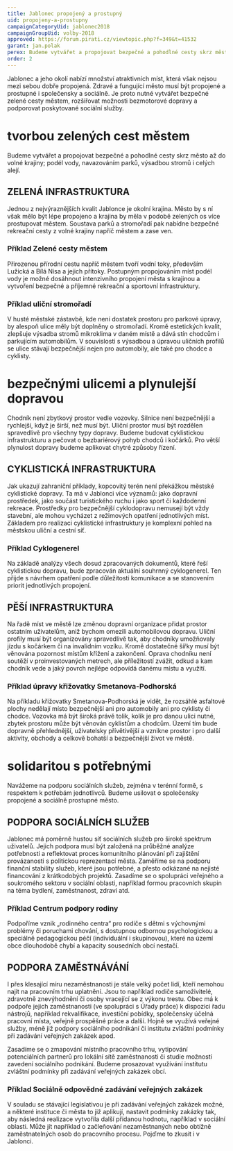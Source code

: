 ```yaml
---
title: Jablonec propojený a prostupný
uid: propojeny-a-prostupny
campaignCategoryUid: jablonec2018
campaignGroupUid: volby-2018
approved: https://forum.pirati.cz/viewtopic.php?f=349&t=41532
garant: jan.polak
perex: Budeme vytvářet a propojovat bezpečné a pohodlné cesty skrz město až do volné krajiny; podél vody, navazováním parků, výsadbou stromů i celých alejí. Budeme budovat cyklistickou infrastrukturu a pečovat o bezbariérový pohyb chodců i kočárků. Navážeme na podporu sociálních služeb, zejména v terénní formě, s respektem k potřebám jednotlivců. Budeme usilovat o společensky propojené a sociálně prostupné město.
order: 2
---
```

Jablonec a jeho okolí nabízí množství atraktivních míst, která však nejsou mezi sebou dobře propojená. Zdravé a fungující město musí být propojené a prostupné i společensky a sociálně. Je proto nutné vytvářet bezpečné zelené cesty městem, rozšiřovat možnosti bezmotorové dopravy a podporovat poskytované sociální služby.

# tvorbou zelených cest městem
Budeme vytvářet a propojovat bezpečné a pohodlné cesty skrz město až do volné krajiny; podél vody, navazováním parků, výsadbou stromů i celých alejí.

## ZELENÁ INFRASTRUKTURA
Jednou z nejvýraznějších kvalit Jablonce je okolní krajina. Město by s ní však mělo být lépe propojeno a krajina by měla v podobě zelených os více prostupovat městem. Soustava parků a stromořadí pak nabídne bezpečné rekreační cesty z volné krajiny napříč městem a zase ven.

### Příklad Zelené cesty městem
Přirozenou přírodní cestu napříč městem tvoří vodní toky, především Lužická a Bílá Nisa a jejich přítoky. Postupným propojováním míst podél vody je možné dosáhnout intenzivního propojení města s krajinou a vytvoření bezpečné a příjemné rekreační a sportovní infrastruktury.

### Příklad uliční stromořadí
V husté městské zástavbě, kde není dostatek prostoru pro parkové úpravy, by alespoň ulice měly být doplněny o stromořadí. Kromě estetických kvalit, zlepšuje výsadba stromů mikroklima v daném místě a dává stín chodcům i parkujícím automobilům. V souvislosti s výsadbou a úpravou uličních profilů se ulice stávají bezpečnější nejen pro automobily, ale také pro chodce a cyklisty.

# bezpečnými ulicemi a plynulejší dopravou
Chodník není zbytkový prostor vedle vozovky. Silnice není bezpečnější a rychlejší, když je širší, než musí být. Uliční prostor musí být rozdělen spravedlivě pro všechny typy dopravy. Budeme budovat cyklistickou infrastrukturu a pečovat o bezbariérový pohyb chodců i kočárků. Pro větší plynulost dopravy budeme aplikovat chytré způsoby řízení.

## CYKLISTICKÁ INFRASTRUKTURA
Jak ukazují zahraniční příklady, kopcovitý terén není překážkou městské cyklistické dopravy. Ta má v Jablonci více významů: jako dopravní prostředek, jako součást turistického ruchu i jako sport či každodenní rekreace. Prostředky pro bezpečnější cyklodopravu nemusejí být vždy stavební, ale mohou vycházet z režimových opatření jednotlivých míst. Základem pro realizaci cyklistické infrastruktury je komplexní pohled na městskou uliční a cestní síť.

### Příklad Cyklogenerel
Na základě analýzy všech dosud zpracovaných dokumentů, které řeší cyklistickou dopravu, bude zpracován aktuální souhrnný cyklogenerel. Ten přijde s návrhem opatření podle důležitosti komunikace a se stanovením priorit jednotlivých propojení.

## PĚŠÍ INFRASTRUKTURA
Na řadě míst ve městě lze změnou dopravní organizace přidat prostor ostatním uživatelům, aniž bychom omezili automobilovou dopravu. Uliční profily musí být organizovány spravedlivě tak, aby chodníky umožňovaly jízdu s kočárkem či na invalidním vozíku. Kromě dostatečné šířky musí být věnována pozornost místům křížení a zakončení. Oprava chodníku není soutěží v proinvestovaných metrech, ale příležitostí zvážit, odkud a kam chodník vede a jaký povrch nejlépe odpovídá danému místu a využití.

### Příklad úpravy křižovatky Smetanova-Podhorská
Na příkladu křižovatky Smetanova-Podhorská je vidět, že rozsáhlé asfaltové plochy nedělají místo bezpečnější ani pro automobily ani pro cyklisty či chodce. Vozovka má být široká právě tolik, kolik je pro danou ulici nutné, zbytek prostoru může být věnován cyklistům a chodcům. Území tím bude dopravně přehlednější, uživatelsky přívětivější a vznikne prostor i pro další aktivity, obchody a celkově bohatší a bezpečnější život ve městě.

# solidaritou s potřebnými
Navážeme na podporu sociálních služeb, zejména v terénní formě, s respektem k potřebám jednotlivců. Budeme usilovat o společensky propojené a sociálně prostupné město.

## PODPORA SOCIÁLNÍCH SLUŽEB
Jablonec má poměrně hustou síť sociálních služeb pro široké spektrum uživatelů. Jejich podpora musí být založená na průběžné analýze potřebnosti a reflektovat proces komunitního plánování při zajištění provázanosti s politickou reprezentací města. Zaměříme se na podporu finanční stability služeb, které jsou potřebné, a přesto odkázané na nejisté financování z krátkodobých projektů. Zasadíme se o spolupráci veřejného a soukromého sektoru v sociální oblasti, například formou pracovních skupin na téma bydlení, zaměstnanost, zdraví atd.

### Příklad Centrum podpory rodiny
Podpoříme vznik „rodinného centra“ pro rodiče s dětmi s výchovnými problémy či poruchami chování, s dostupnou odbornou psychologickou a speciálně pedagogickou péčí (individuální i skupinovou), které na území obce dlouhodobě chybí a kapacity sousedních obcí nestačí.

## PODPORA ZAMĚSTNÁVÁNÍ
I přes klesající míru nezaměstnanosti je stále velký počet lidí, kteří nemohou najít na pracovním trhu uplatnění. Jsou to například rodiče samoživitelé, zdravotně znevýhodnění či osoby vracející se z výkonu trestu. Obec má k podpoře jejich zaměstnanosti (ve spolupráci s Úřady práce) k dispozici řadu nástrojů, například rekvalifikace, investiční pobídky, společensky účelná pracovní místa, veřejně prospěšné práce a další. Hojně se využívá veřejné služby, méně již podpory sociálního podnikání či institutu zvláštní podmínky při zadávání veřejných zakázek apod.

Zasadíme se o zmapování místního pracovního trhu, vytipování potenciálních partnerů pro lokální sítě zaměstnanosti či studie možností zavedení sociálního podnikání. Budeme prosazovat využívání institutu zvláštní podmínky při zadávání veřejných zakázek obcí.

### Příklad Sociálně odpovědné zadávání veřejných zakázek
V souladu se stávající legislativou je při zadávání veřejných zakázek možné, a některé instituce či města to již aplikují, nastavit podmínky zakázky tak, aby následná realizace vytvořila další přidanou hodnotu, například v sociální oblasti. Může jít například o začleňování nezaměstnaných nebo obtížně zaměstnatelných osob do pracovního procesu. Pojďme to zkusit i v Jablonci.
